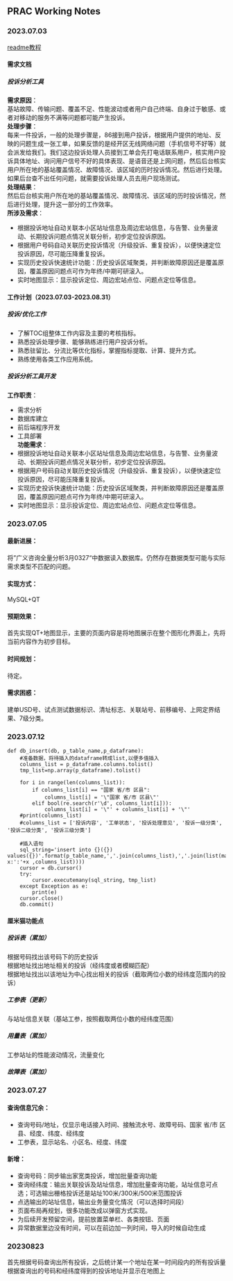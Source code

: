 ## PRAC Working Notes
### 2023.07.03
[readme教程](https://blog.csdn.net/Strive_For_Future/article/details/120956016)  
#### 需求文档
##### 投诉分析工具<br>
**需求原因**：<br>
基站故障、传输问题、覆盖不足、性能波动或者用户自己终端、自身过于敏感、或者对移动的服务不满等问题都可能产生投诉。<br>
**处理步骤**：<br>
每来一件投诉，一般的处理步骤是，86接到用户投诉，根据用户提供的地址、反映的问题生成一张工单，如果反馈的是经开区无线网络问题（手机信号不好等）就会派发给我们。我们这边投诉处理人员接到工单会先打电话联系用户，核实用户投诉具体地址、询问用户信号不好的具体表现、是语音还是上网问题，然后后台核实用户所在地的基站覆盖情况、故障情况、该区域的历时投诉情况。然后进行处理。如果后台查不出任何问题，就需要投诉处理人员去用户现场测试。<br>
**处理结果**：<br>
然后后台核实用户所在地的基站覆盖情况、故障情况、该区域的历时投诉情况，然后进行处理，提升这一部分的工作效率。<br>
**所涉及需求**：<br>
* 根据投诉地址自动关联本小区站址信息及周边宏站信息，与告警、业务量波动、长期投诉问题点情况关联分析，初步定位投诉原因。<br>
* 根据用户号码自动关联历史投诉情况（升级投诉、重复投诉），以便快速定位投诉原因，尽可能压降重复投诉。<br>
* 实现历史投诉快速统计功能：历史投诉区域聚类，并判断故障原因还是覆盖原因，覆盖原因问题点可作为年终/中期可研滚入。<br>
* 实时地图显示：显示投诉定位、周边宏站点位、问题点定位等信息。
#### 工作计划（2023.07.03-2023.08.31）
##### 投诉/优化工作<br>
* 了解TOC组整体工作内容及主要的考核指标。<br>
* 熟悉投诉处理步骤、能够熟练进行用户投诉分析。<br>
* 熟悉驻留比、分流比等优化指标，掌握指标提取、计算、提升方式。<br>
* 熟练使用各类工作应用系统。<br>
##### 投诉分析工具开发<br>
**工作职责**：
* 需求分析<br>
* 数据库建立<br>
* 前后端程序开发<br>
* 工具部署<br>
**功能需求**：
* 根据投诉地址自动关联本小区站址信息及周边宏站信息，与告警、业务量波动、长期投诉问题点情况关联分析，初步定位投诉原因。<br>
* 根据用户号码自动关联历史投诉情况（升级投诉、重复投诉），以便快速定位投诉原因，尽可能压降重复投诉。<br>
* 实现历史投诉快速统计功能：历史投诉区域聚类，并判断故障原因还是覆盖原因，覆盖原因问题点可作为年终/中期可研滚入。<br>
* 实时地图显示：显示投诉定位、周边宏站点位、问题点定位等信息。<br>
### 2023.07.05
#### 最新进展：<br>
将”广义咨询全量分析3月0327“中数据读入数据库。仍然存在数据类型可能与实际需求类型不匹配的问题。<br>
#### 实现方式：<br>
MySQL+QT<br>
#### 预期效果：<br>
首先实现QT+地图显示，主要的页面内容是将地图展示在整个图形化界面上，先将当前内容作为初步目标。<br>
#### 时间规划：<br>
待定。<br>
#### 需求困惑：<br>
建单USD号、试点测试数据标识、清址标志、关联站号、前移编号、上网定界结果、7级分类。<br>
### 2023.07.12
```
def db_insert(db, p_table_name,p_dataframe):
    #准备数据，将待插入的dataframe转成list,以便多值插入
    columns_list = p_dataframe.columns.tolist()
    tmp_list=np.array(p_dataframe).tolist()
    
    for i in range(len(columns_list)):
        if columns_list[i] == "国家 省/市 区县":
            columns_list[i] = '\"国家 省/市 区县\"'
        elif bool(re.search(r'\d', columns_list[i])):
            columns_list[i] = '\"' + columns_list[i] + '\"'
    #print(columns_list)
    #columns_list = ['投诉内容', '工单状态', '投诉处理意见', '投诉一级分类', '投诉二级分类', '投诉三级分类']
    
    #插入语句
    sql_string='insert into {}({}) values({})'.format(p_table_name,','.join(columns_list),','.join(list(map(lambda x:':'+x ,columns_list))))
    cursor = db.cursor()
    try:
        cursor.executemany(sql_string, tmp_list)
    except Exception as e:
        print(e)
    cursor.close()
    db.commit()
```
#### 厘米猫功能点<br>
##### 投诉表（累加）<br>
根据号码找出该号码下的历史投诉<br>
根据地址找出地址相关的投诉（经纬度或者模糊匹配）<br>
根据地址找出以该地址为中心找出相关的投诉（截取两位小数的经纬度范围内的投诉）<br>
##### 工参表（更新）<br>
与站址信息关联（基站工参，按照截取两位小数的经纬度范围）<br>
##### 用量表（累加）<br>
工参站址的性能波动情况，流量变化<br>
##### 故障表（累加）<br>

### 2023.07.27
#### 查询信息冗余：<br>
* 查询号码/地址，仅显示电话接入时间、接触流水号、故障号码、国家 省/市 区县、经度、纬度、经纬度<br>
* 工参表，显示站名、小区名、经度、纬度<br>
#### 新增：<br>
* 查询号码：同步输出家宽类投诉，增加批量查询功能<br>
* 查询经纬度：输出关联投诉及站址信息，增加批量查询功能，站址信息可点选；可选输出栅格投诉还是站址100米/300米/500米范围投诉<br>
* 点选输出的站址信息，输出业务量变化情况（可以选择时间段）<br>
* 页面布局再规划，很多功能改成以弹窗方式实现。<br>
* 为后续开发预留空间，提前放置菜单栏、各类按钮、页面<br>
* 异常数据里边没有时间，可以在前边加一列时间，导入的时候自动生成<br>

### 20230823
首先根据号码查询出所有投诉，之后统计某一个地址在某一时间段内的所有投诉量<br>
根据查询出的号码和经纬度得到的投诉地址并显示在地图上

